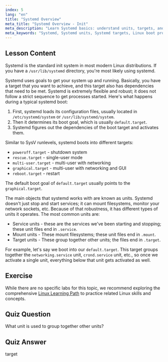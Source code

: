 ```yaml
---
index: 5
lang: "en"
title: "Systemd Overview"
meta_title: "Systemd Overview - Init"
meta_description: "Learn Systemd basics: understand units, targets, and boot process. Discover how Systemd manages services and system states in Linux. Start your journey!"
meta_keywords: "Systemd, Systemd units, Systemd targets, Linux boot process, Linux services, beginner, tutorial, guide"
---
```


## Lesson Content

Systemd is the standard init system in most modern Linux distributions. If you have a `/usr/lib/systemd` directory, you're most likely using systemd.

Systemd uses goals to get your system up and running. Basically, you have a target that you want to achieve, and this target also has dependencies that need to be met. Systemd is extremely flexible and robust; it does not follow a strict sequence to get processes started. Here's what happens during a typical systemd boot:

1. First, systemd loads its configuration files, usually located in `/etc/systemd/system` or `/usr/lib/systemd/system`.
2. Then it determines its boot goal, which is usually `default.target`.
3. Systemd figures out the dependencies of the boot target and activates them.

Similar to SysV runlevels, systemd boots into different targets:

- `poweroff.target` - shutdown system
- `rescue.target` - single-user mode
- `multi-user.target` - multi-user with networking
- `graphical.target` - multi-user with networking and GUI
- `reboot.target` - restart

The default boot goal of `default.target` usually points to the `graphical.target`.

The main objects that systemd works with are known as units. Systemd doesn't just stop and start services; it can mount filesystems, monitor your network sockets, etc. Because of that robustness, it has different types of units it operates. The most common units are:

- Service units - these are the services we've been starting and stopping; these unit files end in `.service`.
- Mount units - These mount filesystems; these unit files end in `.mount`.
- Target units - These group together other units; the files end in `.target`.

For example, let's say we boot into our `default.target`. This target groups together the `networking.service` unit, `crond.service` unit, etc., so once we activate a single unit, everything below that unit gets activated as well.

## Exercise

While there are no specific labs for this topic, we recommend exploring the comprehensive [Linux Learning Path](https://labex.io/learn/linux) to practice related Linux skills and concepts.

## Quiz Question

What unit is used to group together other units?

## Quiz Answer

target
